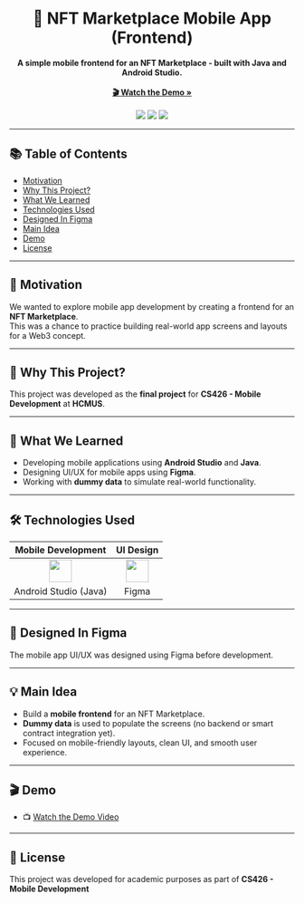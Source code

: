 <h1 align="center">📱 NFT Marketplace Mobile App (Frontend)</h1>

<p align="center">
  <b>A simple mobile frontend for an NFT Marketplace - built with Java and Android Studio.</b>
  <br/><br/>
  <a href="https://youtu.be/uOAIK4B0poY"><strong>🎬 Watch the Demo »</strong></a>
  <br/><br/>
  <img src="https://img.shields.io/badge/Platform-Android-green?logo=android" />
  <img src="https://img.shields.io/badge/Language-Java-blue?logo=java" />
  <img src="https://img.shields.io/badge/Designed%20By-Figma-ff7262?logo=figma" />
</p>

---

## 📚 Table of Contents

- [Motivation](#-motivation)
- [Why This Project?](#-why-this-project)
- [What We Learned](#-what-we-learned)
- [Technologies Used](#-technologies-used)
- [Designed In Figma](#-designed-in-figma)
- [Main Idea](#-main-idea)
- [Demo](#-demo)
- [License](#-license)

---

## 🚀 Motivation

We wanted to explore mobile app development by creating a frontend for an **NFT Marketplace**.  
This was a chance to practice building real-world app screens and layouts for a Web3 concept.

---

## 🎯 Why This Project?

This project was developed as the **final project** for **CS426 - Mobile Development** at **HCMUS**.

---

## 🧠 What We Learned

- Developing mobile applications using **Android Studio** and **Java**.
- Designing UI/UX for mobile apps using **Figma**.
- Working with **dummy data** to simulate real-world functionality.

---

## 🛠️ Technologies Used

| Mobile Development | UI Design |
|:-------------------:|:---------:|
| <img src="https://cdn.jsdelivr.net/gh/devicons/devicon/icons/android/android-original.svg" width="40" /> | <img src="https://cdn.jsdelivr.net/gh/devicons/devicon/icons/figma/figma-original.svg" width="40" /> |
| Android Studio (Java) | Figma |

---

## 🎨 Designed In Figma

The mobile app UI/UX was designed using Figma before development.

---

## 💡 Main Idea

- Build a **mobile frontend** for an NFT Marketplace.
- **Dummy data** is used to populate the screens (no backend or smart contract integration yet).
- Focused on mobile-friendly layouts, clean UI, and smooth user experience.

---

## 🎬 Demo

- 📺 [Watch the Demo Video](https://youtu.be/uOAIK4B0poY)

---

## 📜 License

This project was developed for academic purposes as part of **CS426 - Mobile Development**
